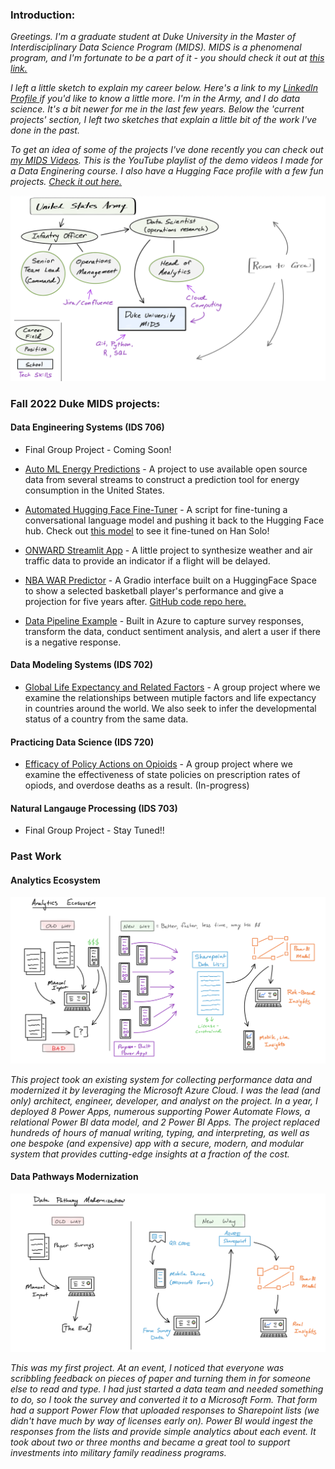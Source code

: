 ### Introduction:

*Greetings. I'm a graduate student at Duke University in the Master of Interdisciplinary Data Science Program (MIDS). MIDS is a phenomenal program, and I'm fortunate to be a part of it - you should check it out at [this link.](https://datascience.duke.edu)*

*I left a little sketch to explain my career below. Here's a link to my [LinkedIn Profile ](https://www.linkedin.com/in/andrew-kroening/)if you'd like to know a little more. I'm in the Army, and I do data science. It's a bit newer for me in the last few years. Below the 'current projects' section, I left two sketches that explain a little bit of the work I've done in the past.*

*To get an idea of some of the projects I've done recently you can check out [my MIDS Videos](https://m.youtube.com/playlist?list=PLTjQCZdGj6ozplSpZMqWndHNAmnto5Gyv). This is the YouTube playlist of the demo videos I made for a Data Enginering course. I also have a Hugging Face profile with a few fun projects. [Check it out here.](https://huggingface.co/andrewkroening)*

![alt text](https://github.com/andrewkroening/andrewkroening/blob/d45b4d7b4061c4cd1fb79932cf48100519091e3a/career_sketch.png?raw=true)

### Fall 2022 Duke MIDS projects:

#### Data Engineering Systems (IDS 706)

* Final Group Project - Coming Soon!

* [Auto ML Energy Predictions](https://github.com/andrewkroening/energy-predictions) - A project to use available open source data from several streams to construct a prediction tool for energy consumption in the United States.

* [Automated Hugging Face Fine-Tuner](https://github.com/andrewkroening/hugging-face-gpt-trainer/tree/gpt-fine-tune) - A script for fine-tuning a conversational language model and pushing it back to the Hugging Face hub. Check out [this model](https://huggingface.co/andrewkroening/GalaxyFarAway-DialoGPT-HanSolo) to see it fine-tuned on Han Solo!

* [ONWARD Streamlit App](https://github.com/andrewkroening/ONWARD-Streamlit-App) - A little project to synthesize weather and air traffic data to provide an indicator if a flight will be delayed.

* [NBA WAR Predictor](https://huggingface.co/spaces/andrewkroening/nba-war-predictor) - A Gradio interface built on a HuggingFace Space to show a selected basketball player's performance and give a projection for five years after. [GitHub code repo here.](https://github.com/andrewkroening/nba-war-predictor-tool)

* [Data Pipeline Example](https://github.com/andrewkroening/azure-pipeline-example) - Built in Azure to capture survey responses, transform the data, conduct sentiment analysis, and alert a user if there is a negative response.

#### Data Modeling Systems (IDS 702)

* [Global Life Expectancy and Related Factors](https://github.com/andrewkroening/orange-modeling-project) - A group project where we examine the relationships between mutiple factors and life expectancy in countries around the world. We also seek to infer the developmental status of a country from the same data.

#### Practicing Data Science (IDS 720)

* [Efficacy of Policy Actions on Opioids](https://github.com/MIDS-at-Duke/pds-2022-pds_orange) - A group project where we examine the effectiveness of state policies on prescription rates of opiods, and overdose deaths as a result. (In-progress)

#### Natural Langauge Processing (IDS 703)

* Final Group Project - Stay Tuned!!

### Past Work

#### Analytics Ecosystem

![alt text](https://github.com/andrewkroening/andrewkroening/blob/6198ec4a0fdc3ba1753f04358b52ee728797b287/ecosystem_sketch.png?raw=true)

*This project took an existing system for collecting performance data and modernized it by leveraging the Microsoft Azure Cloud. I was the lead (and only) architect, engineer, developer, and analyst on the project. In a year, I deployed 8 Power Apps, numerous supporting Power Automate Flows, a relational Power BI data model, and 2 Power BI Apps. The project replaced hundreds of hours of manual writing, typing, and interpreting, as well as one bespoke (and expensive) app with a secure, modern, and modular system that provides cutting-edge insights at a fraction of the cost.*

#### Data Pathways Modernization

![alt text](https://github.com/andrewkroening/andrewkroening/blob/6198ec4a0fdc3ba1753f04358b52ee728797b287/pathway_sketch.png?raw=true)

*This was my first project. At an event, I noticed that everyone was scribbling feedback on pieces of paper and turning them in for someone else to read and type. I had just started a data team and needed something to do, so I took the survey and converted it to a Microsoft Form. That form had a support Power Flow that uploaded responses to Sharepoint lists (we didn't have much by way of licenses early on). Power BI would ingest the responses from the lists and provide simple analytics about each event. It took about two or three months and became a great tool to support investments into military family readiness programs.*

